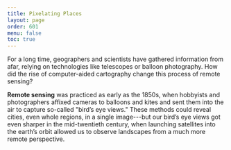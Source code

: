 ```yaml
---
title: Pixelating Places
layout: page
order: 601
menu: false
toc: true
---
```


<span class="body-large">For a long time, geographers and scientists have gathered information from afar, relying on technologies like telescopes or balloon photography. How did the rise of computer-aided cartography change this process of remote sensing?</span>

**Remote sensing** was practiced as early as the 1850s, when hobbyists and photographers affixed cameras to balloons and kites and sent them into the air to capture so-called "bird’s eye views." These methods could reveal cities, even whole regions, in a single image---but our bird’s eye views got even sharper in the mid-twentieth century, when launching satellites into the earth’s orbit allowed us to observe landscapes from a much more remote perspective.